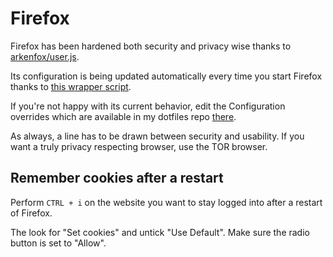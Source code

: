 # Firefox

Firefox has been hardened both security and privacy wise thanks to [arkenfox/user.js](https://github.com/arkenfox/user.js).

Its configuration is being updated automatically every time you start Firefox thanks to [this wrapper script](https://github.com/ShellCode33/ArchLinux-Hardened/blob/master/rootfs/usr/local/bin/firefox).

If you're not happy with its current behavior, edit the Configuration overrides which are available in my dotfiles repo [there](https://github.com/ShellCode33/.dotfiles/blob/master/.mozilla/firefox/user-overrides.js).

As always, a line has to be drawn between security and usability. If you want a truly privacy respecting browser, use the TOR browser.

## Remember cookies after a restart

Perform `CTRL + i` on the website you want to stay logged into after a restart of Firefox.

The look for "Set cookies" and untick "Use Default". Make sure the radio button is set to "Allow".
